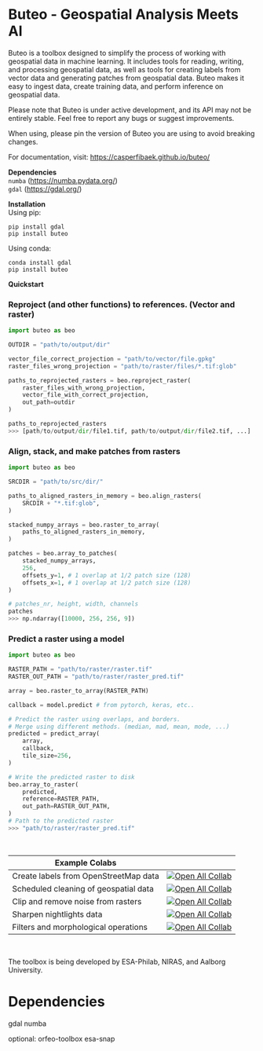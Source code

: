 # Buteo - Geospatial Analysis Meets AI

Buteo is a toolbox designed to simplify the process of working with geospatial data in machine learning. It includes tools for reading, writing, and processing geospatial data, as well as tools for creating labels from vector data and generating patches from geospatial data. Buteo makes it easy to ingest data, create training data, and perform inference on geospatial data.

Please note that Buteo is under active development, and its API may not be entirely stable. Feel free to report any bugs or suggest improvements.

When using, please pin the version of Buteo you are using to avoid breaking changes.

For documentation, visit: https://casperfibaek.github.io/buteo/

**Dependencies** </br>
`numba` (https://numba.pydata.org/) </br>
`gdal` (https://gdal.org/) </br>

**Installation** </br>
Using pip:
```
pip install gdal
pip install buteo
```
Using conda:
```
conda install gdal
pip install buteo
```

**Quickstart**

### Reproject (and other functions) to references. (Vector and raster)
```python
import buteo as beo

OUTDIR = "path/to/output/dir"

vector_file_correct_projection = "path/to/vector/file.gpkg"
raster_files_wrong_projection = "path/to/raster/files/*.tif:glob"

paths_to_reprojected_rasters = beo.reproject_raster(
    raster_files_with_wrong_projection,
    vector_file_with_correct_projection,
    out_path=outdir
)

paths_to_reprojected_rasters
>>> [path/to/output/dir/file1.tif, path/to/output/dir/file2.tif, ...]
```

### Align, stack, and make patches from rasters
```python
import buteo as beo

SRCDIR = "path/to/src/dir/"

paths_to_aligned_rasters_in_memory = beo.align_rasters(
    SRCDIR + "*.tif:glob",
)

stacked_numpy_arrays = beo.raster_to_array(
    paths_to_aligned_rasters_in_memory,
)

patches = beo.array_to_patches(
    stacked_numpy_arrays,
    256,
    offsets_y=1, # 1 overlap at 1/2 patch size (128)
    offsets_x=1, # 1 overlap at 1/2 patch size (128)
)

# patches_nr, height, width, channels
patches
>>> np.ndarray([10000, 256, 256, 9])
```

### Predict a raster using a model
```python
import buteo as beo

RASTER_PATH = "path/to/raster/raster.tif"
RASTER_OUT_PATH = "path/to/raster/raster_pred.tif"

array = beo.raster_to_array(RASTER_PATH)

callback = model.predict # from pytorch, keras, etc..

# Predict the raster using overlaps, and borders.
# Merge using different methods. (median, mad, mean, mode, ...)
predicted = predict_array(
    array,
    callback,
    tile_size=256,
)

# Write the predicted raster to disk
beo.array_to_raster(
    predicted,
    reference=RASTER_PATH,
    out_path=RASTER_OUT_PATH,
)
# Path to the predicted raster
>>> "path/to/raster/raster_pred.tif"
```

</br>

| Example Colabs                        |                                                                                                                                                                                                               |
|---------------------------------------|---------------------------------------------------------------------------------------------------------------------------------------------------------------------------------------------------------------|
| Create labels from OpenStreetMap data | [![Open All Collab](https://colab.research.google.com/assets/colab-badge.svg)](https://colab.research.google.com/github/casperfibaek/buteo/blob/master/examples/create_labels_from_osm_data.ipynb)            |
| Scheduled cleaning of geospatial data | [![Open All Collab](https://colab.research.google.com/assets/colab-badge.svg)](https://colab.research.google.com/github/casperfibaek/buteo/blob/master/examples/rocket_example.ipynb)                         |
| Clip and remove noise from rasters    | [![Open All Collab](https://colab.research.google.com/assets/colab-badge.svg)](https://colab.research.google.com/github/casperfibaek/buteo/blob/master/examples/clip_and_remove_noise_raster.ipynb)           |
| Sharpen nightlights data              | [![Open All Collab](https://colab.research.google.com/assets/colab-badge.svg)](https://colab.research.google.com/github/casperfibaek/buteo/blob/master/examples/process_nightlights.ipynb)                    |
| Filters and morphological operations  | [![Open All Collab](https://colab.research.google.com/assets/colab-badge.svg)](https://colab.research.google.com/github/casperfibaek/buteo/blob/master/examples/filters_and_morphology.ipynb)                 |


</br>

The toolbox is being developed by ESA-Philab, NIRAS, and Aalborg University.

# Dependencies
gdal
numba

optional:
orfeo-toolbox
esa-snap
